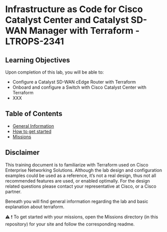 # Infrastructure as Code for Cisco Catalyst Center and Catalyst SD-WAN Manager with Terraform - LTROPS-2341

## Learning Objectives

Upon completion of this lab, you will be able to:

- Configure a Catalyst SD-WAN cEdge Router with Terraform
- Onboard and configure a Switch with Cisco Catalyst Center with Terraform
- XXX

## Table of Contents

- <a href='../General Information/README.md'>General Information</a>
- <a href='../How to get started/README.md'>How to get started</a>
- <a href='../Missions/README.md'>Missions</a>

## Disclaimer

This training document is to familiarize with Terraform used on Cisco Enterprise Networking Solutions. Although the lab design and configuration examples could be used as a reference, it’s not a real design, thus not all recommended features are used, or enabled optimally. For the design related questions please contact your representative at Cisco, or a Cisco partner.

Beneath you will find general information regarding the lab and basic explanation about terraform.

:warning:
:exclamation: To get started with your missions, open the Missions directory (in this repository) for your site and follow the corresponding readme.
